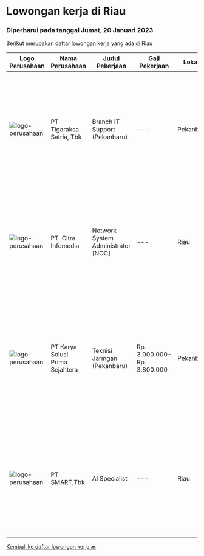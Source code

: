 
  # Lowongan kerja di Riau

  ### Diperbarui pada tanggal Jumat, 20 Januari 2023

  Berikut merupakan daftar lowongan kerja yang ada di Riau

  |Logo Perusahaan | Nama Perusahaan | Judul Pekerjaan | Gaji Pekerjaan | Lokasi | Deskripsi | Tanggal diunggah | Pranala |
  | -------------- | --------------- | --------------- | --------- | --------- | -------------- | ------- | ----------- |
  |![logo-perusahaan](https://image-service-cdn.seek.com.au/4a83e31f59a96a5d20b7396be5f103beb6c2f4da/ee4dce1061f3f616224767ad58cb2fc751b8d2dc)|PT Tigaraksa Satria, Tbk|Branch IT Support (Pekanbaru)|---|Pekanbaru|Kualifikasi: Minimal S1 jurusan Teknik Informatika / Komputer Usia Maksimal 30 tahun Pengalaman minimal 2 tahun di Technical Support Komunikatif...|Kamis, 12 Januari 2023|https://www.jobstreet.co.id/id/job/branch-it-support-pekanbaru-4180486?token=0~2c02ac6a-acf9-411b-abbd-60a6eb26c129&sectionRank=1&jobId=jobstreet-id-job-4180486|
|![logo-perusahaan](https://image-service-cdn.seek.com.au/4051cc8e4a403b0eeec517df4c61ec83ab5bca3a/ee4dce1061f3f616224767ad58cb2fc751b8d2dc)|PT. Citra Infomedia|Network System Administrator [NOC]|---|Riau|PT. Citra Infomedia Perusahaan yang bergerak di bidang Teknologi Informasi membutuhkan Staf Network System Administrator [NOC] yang kompeten di...|Jumat, 13 Januari 2023|https://www.jobstreet.co.id/id/job/network-system-administrator-%5Bnoc%5D-4181206?token=0~2c02ac6a-acf9-411b-abbd-60a6eb26c129&sectionRank=2&jobId=jobstreet-id-job-4181206|
|![logo-perusahaan](https://image-service-cdn.seek.com.au/bb0f2c313297f2db3d497466b95d7da85644edc0/ee4dce1061f3f616224767ad58cb2fc751b8d2dc)|PT Karya Solusi Prima Sejahtera|Teknisi Jaringan (Pekanbaru)|Rp. 3.000.000-Rp. 3.800.000|Pekanbaru|Kualifikasi: Usia maksimal 30 tahun. Memiliki pengalaman di bidang yang sama minimal 1 tahun. Lulusan minimal D3 jurusan Teknik Komputer / S1 Teknik...|Senin, 09 Januari 2023|https://www.jobstreet.co.id/id/job/teknisi-jaringan-pekanbaru-4173369?token=0~2c02ac6a-acf9-411b-abbd-60a6eb26c129&sectionRank=3&jobId=jobstreet-id-job-4173369|
|![logo-perusahaan](https://image-service-cdn.seek.com.au/e0f2789e04f1707f717e820cb0fceb109a953b16/ee4dce1061f3f616224767ad58cb2fc751b8d2dc)|PT SMART,Tbk|AI Specialist|---|Riau|Job Descriptions: Research and develop existing computer vision algorithms to solve desired used cases Develop and adapt advanced computer vision and...|Sabtu, 07 Januari 2023|https://www.jobstreet.co.id/id/job/ai-specialist-4160610?token=0~2c02ac6a-acf9-411b-abbd-60a6eb26c129&sectionRank=4&jobId=jobstreet-id-job-4160610|


  [Kembali ke daftar lowongan kerja 🔙](../README.md#daftar-lowongan-kerja)
  